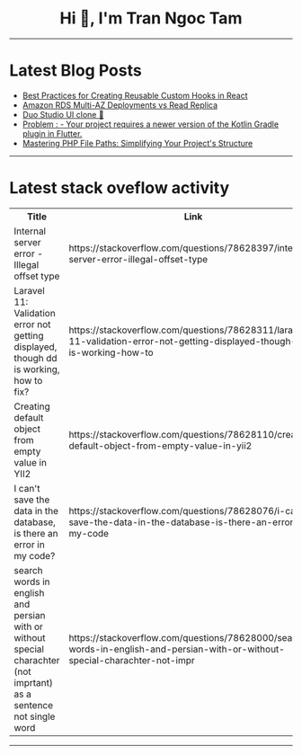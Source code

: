<h1 align="center">Hi 👋, I'm Tran Ngoc Tam</h1>

---

# Latest Blog Posts 
<!-- BLOG-POST-LIST:START -->
- [Best Practices for Creating Reusable Custom Hooks in React](https://dev.to/hasancse/best-practices-for-creating-reusable-custom-hooks-in-react-37nj)
- [Amazon RDS Multi-AZ Deployments vs Read Replica](https://dev.to/sachithmayantha/amazon-rds-multi-az-deployments-vs-read-replica-1ki3)
- [Duo Studio UI clone 🚀](https://dev.to/sameer07x19/duo-studio-ui-clone-1ldk)
- [Problem : - Your project requires a newer version of the Kotlin Gradle plugin in Flutter.](https://dev.to/ozonexkeshav07/problem-your-project-requires-a-newer-version-of-the-kotlin-gradle-plugin-in-flutter-5da3)
- [Mastering PHP File Paths: Simplifying Your Project&#39;s Structure](https://dev.to/anwar_sadat/mastering-php-file-paths-simplifying-your-projects-structure-650)
<!-- BLOG-POST-LIST:END -->

---

# Latest stack oveflow activity
<table>
  <tr><th>Title</th><th>Link</th></tr>
  <!-- STACKOVERFLOW:START --><tr><td>Internal server error - Illegal offset type</td><td>https://stackoverflow.com/questions/78628397/internal-server-error-illegal-offset-type</td></tr><tr><td>Laravel 11: Validation error not getting displayed, though dd is working, how to fix?</td><td>https://stackoverflow.com/questions/78628311/laravel-11-validation-error-not-getting-displayed-though-dd-is-working-how-to</td></tr><tr><td>Creating default object from empty value in YII2</td><td>https://stackoverflow.com/questions/78628110/creating-default-object-from-empty-value-in-yii2</td></tr><tr><td>I can&#39;t save the data in the database, is there an error in my code?</td><td>https://stackoverflow.com/questions/78628076/i-cant-save-the-data-in-the-database-is-there-an-error-in-my-code</td></tr><tr><td>search words in english and persian with or without special charachter &lpar;not imprtant&rpar; as a sentence not single word</td><td>https://stackoverflow.com/questions/78628000/search-words-in-english-and-persian-with-or-without-special-charachter-not-impr</td></tr><!-- STACKOVERFLOW:END -->
</table>

---


